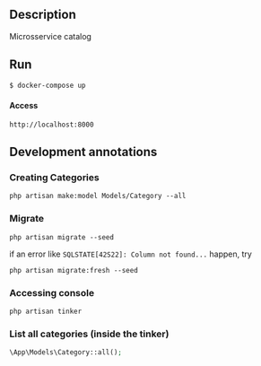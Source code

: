 ## Description

Microsservice catalog

## Run

```bash
$ docker-compose up
```

#### Access

```
http://localhost:8000
```

## Development annotations 

### Creating Categories

```shell
php artisan make:model Models/Category --all
```

### Migrate

```shell
php artisan migrate --seed
```

if an error like `SQLSTATE[42S22]: Column not found...` happen, try

```shell
php artisan migrate:fresh --seed
```
### Accessing console

```shell
php artisan tinker
```

### List all categories (inside the tinker)

```php
\App\Models\Category::all();
```

